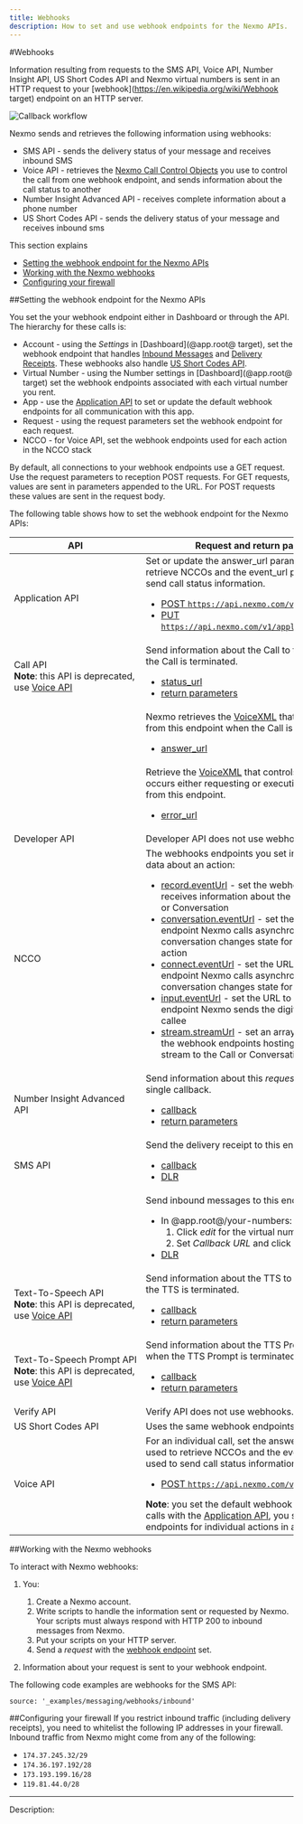 ```yaml
---
title: Webhooks
description: How to set and use webhook endpoints for the Nexmo APIs.
---
```


#Webhooks

Information resulting from requests to the SMS API, Voice API, Number Insight API, US Short Codes API and Nexmo virtual numbers is sent in an HTTP request to your [webhook](https://en.wikipedia.org/wiki/Webhook target) endpoint on an HTTP server.

![Callback workflow](/assets/images/workflow_callbacks.svg)

Nexmo sends and retrieves the following information using webhooks:

* SMS API - sends the delivery status of your message and receives inbound SMS
* Voice API - retrieves the [Nexmo Call Control Objects](voice/voice-api/nexmo-call-control-objects) you use to control the call from one webhook endpoint, and sends information about the call status to another
* Number Insight Advanced API - receives complete information about a phone number
* US Short Codes API - sends the delivery status of your message and receives inbound sms

This section explains

* [Setting the webhook endpoint for the Nexmo APIs](#setting)
* [Working with the Nexmo webhooks ](#interact)
* [Configuring your firewall ](#configuring)

##Setting the webhook endpoint for the Nexmo APIs

You set the your webhook endpoint either in Dashboard or through the API. The hierarchy for these calls is:

* Account - using the *Settings* in [Dashboard](@app.root@  target), set the webhook endpoint that handles [Inbound Messages](messaging/sms-api/api-reference#inbound) and [Delivery Receipts](messaging/sms-api/api-reference#delivery_receipt). These webhooks also handle [US Short Codes API](messaging/us-short-codes-api).
* Virtual Number - using the Number settings in [Dashboard](@app.root@ target) set the webhook endpoints associated with each virtual number you rent.
* App - use the [Application API](tools/application-api) to set or update the default webhook endpoints for all communication with this app.
* Request - using the request parameters set the webhook endpoint for each request.
* NCCO - for Voice API, set the webhook endpoints used for each action in the NCCO stack

By default, all connections to your webhook endpoints use a GET request. Use the request parameters to reception POST requests. For GET requests, values are sent in parameters appended to the URL. For POST requests these values are sent in the request body.

The following table shows how to set the webhook endpoint for the Nexmo APIs:

API | Request and return parameters
-- | --
Application API | Set or update the answer_url parameter used to retrieve NCCOs and the event_url parameter used to send call status information. <ul><li>[POST `https://api.nexmo.com/v1/applications`](tools/application-api/api-reference#create)</li><li>[PUT `https://api.nexmo.com/v1/applications/{app_uuid}`](tools/application-api/api-reference#update)</li></ul></ul>
Call API<br>**Note**: this API is deprecated, use [Voice API](voice/voice-api) | Send information about the Call to this endpoint when the Call is terminated. <ul><li>[status_url](voice/voice-deprecated/call/request#status_url)</li><li>[return parameters](voice/voice-deprecated/call/status-codes)</li></ul>  
&nbsp; | Nexmo retrieves the [VoiceXML](voice/voice-deprecated/call/voice-xml) that controls your Call from this endpoint when the Call is answered. <ul><li>[answer_url](voice/voice-deprecated/call/request#answer_url)</li></ul>
&nbsp; | Retrieve the [VoiceXML](voice/voice-deprecated/call/voice-xml) that controls the call if an error occurs either requesting or executing your VoiceXML from this endpoint.  <ul><li>[error_url](voice/voice-deprecated/call/request#error_url)</li></ul>|
Developer API | Developer API does not use webhooks.
<a name="ncco"></a>NCCO |  The webhooks endpoints you set in an NCCO receive data about an action: <ul><li>[record.eventUrl](voice/voice-api/ncco-reference#record) - set the webhook endpoint that receives information about the recording for a Call or Conversation</li><li>[conversation.eventUrl](voice/voice-api/ncco-reference#conversation) - set the URL to the webhook endpoint Nexmo calls asynchronously when a conversation changes state for this conversation action</li><li>[connect.eventUrl](voice/voice-api/ncco-reference#connect) - set the URL to the webhook endpoint Nexmo calls asynchronously when a conversation changes state for this connect action</li><li>[input.eventUrl](voice/voice-api/ncco-reference#input) - set the URL to the webhook endpoint Nexmo sends the digits pressed by the callee</li><li>[stream.streamUrl](voice/voice-api/ncco-reference#stream) - set an array of URLS  pointing to the webhook endpoints hosting the audio file to stream to the Call or Conversation</li></ul> |
Number Insight Advanced API  | Send information about this *request* to [callback](number-insight/advanced-async/api-reference#callback) in a single callback. <ul><li>[callback ](number-insight/advanced-async/api-reference#callback) </li><li>[return parameters ](number-insight/advanced-async/api-reference#ni-return-parameters ) </li></ul>  
SMS API | Send the delivery receipt to this endpoint. <ul><li>[callback](messaging/sms-api/api-reference#callback)</li><li>[DLR ](messaging/sms-api/api-reference#delivery_receipt) </li></ul>  
&nbsp; | Send inbound messages to this endpoint. <ul><li>In @app.root@/your-numbers: <ol><li>Click *edit* for the virtual number.</li><li>Set *Callback URL* and click *Update*.</li></ol></li><li>[DLR ](messaging/sms-api/api-reference#delivery_receipt)</li></ul>
Text-To-Speech API <br>**Note**: this API is deprecated, use [Voice API](voice/voice-api) |Send information about the TTS to this endpoint when the TTS is terminated. <ul><li>[callback ](voice/voice-deprecated/text-to-speech/request#callback)</li><li>[return parameters ](voice/voice-deprecated/text-to-speech/status-codes) </li></ul>
<span style="white-space:nowrap;">Text-To-Speech Prompt API</span> <br>**Note**: this API is deprecated, use [Voice API](voice/voice-api)| Send information about the TTS Prompt to this endpoint when the TTS Prompt is terminated. <ul><li>[callback ](voice/voice-deprecated/text-to-speech-prompt/request#callback)</li><li>[return parameters ](voice/voice-deprecated/text-to-speech-prompt/status-codes ) </li></ul>
Verify API | Verify API does not use webhooks.
<span style="white-space:nowrap;">US Short Codes API</span> | Uses the same webhook endpoints as the SMS API.
Voice API | For an individual call, set the answer_url parameter used to retrieve NCCOs and the event_url parameter used to send call status information. <ul><li> [POST `https://api.nexmo.com/v1/calls`](voice/voice-api/api-reference#call_create) </li></ul> **Note**: you set the default webhook endpoints for all calls with the [Application API](#application_api), you set the webhook endpoints for individual actions in a call using  [NCCO](#ncco)s. |


##Working with the Nexmo webhooks

To interact with Nexmo webhooks:

1. You:

    1. Create a Nexmo account.
    2. Write scripts to handle the information sent or requested by Nexmo. Your scripts must always respond with HTTP 200 to inbound messages from Nexmo.
    3. Put your scripts on your HTTP server.
    4. Send a *request* with the [webhook endpoint](#setting) set.

2. Information about your request is sent to your webhook endpoint.

The following code examples are webhooks for the SMS API:

```tabbed_examples
source: '_examples/messaging/webhooks/inbound'
```

<a name="configuring"></a>
##Configuring your firewall
If you restrict inbound traffic (including delivery receipts), you need to whitelist the following IP addresses in your firewall. Inbound traffic from Nexmo might come from any of the following:

* `174.37.245.32/29`
* `174.36.197.192/28`
* `173.193.199.16/28`
* `119.81.44.0/28`

----
Description:
